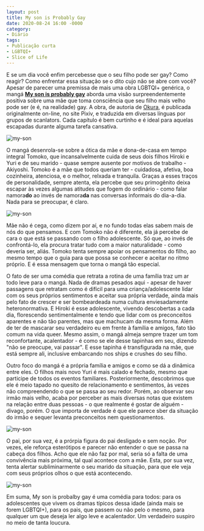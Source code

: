 ```yaml
---
layout: post
title: My son is Probably Gay
date: 2020-08-24 16:00 -0000
category:
- Diário
tags:
- Publicação curta
- LGBTQI+
- Slice of Life
---
```


E se um dia você enfim percebesse que o seu filho pode ser gay? Como reagir? Como enfrentar essa situação se o dito cujo não se abre com você? <br>
Apesar de parecer uma premissa de mais uma obra LGBTQI+ genérica, o mangá [**My son is probably gay**](https://www.mangaupdates.com/series.html?id=155449)  aborda uma visão surpreendentemente positiva sobre uma mãe que toma consciência que seu filho mais velho pode ser (e é, na realidade) gay. A obra, de autoria de [Okura](https://twitter.com/okura_yp?lang=en), é publicada originalmente on-line, no site Pixiv, e traduzida em diversas línguas por grupos de scanlators. Cada capítulo é bem curtinho e é ideal para aquelas escapadas durante alguma tarefa cansativa.


![my-son](/assets/images/diario/my-son4.png)


O mangá desenrola-se sobre a ótica da mãe e dona-de-casa em tempo integral Tomoko, que incansalvelmente cuida de seus dois filhos Hiroki e Yuri e de seu marido - quase sempre ausente por motivos de trabalho - Akiyoshi. Tomoko é a mãe que todos queriam ter - cuidadosa, afetiva, boa cozinheira, atenciosa, e o melhor, relxada e tranquila. Graças a esses traços de personalidade, sempre atenta, ela percebe que seu primogênito deixa escapar às vezes algumas atitudes que fogem do ordinário - como falar namora**do** ao invés de namora**da** nas conversas informais do dia-a-dia. Nada para se preocupar, é claro.


![my-son](/assets/images/diario/my-son1.png)


Mãe não é cega, como dizem por aí, e no fundo todas elas sabem mais de nós do que pensamos. E com Tomoko não é diferente, ela já percebe de cara o que está se passando com o filho adolescente. Só que, ao invés de confrontá-lo, ela procura tratar tudo com a maior naturalidade - como deveria ser, aliás. Tomoko tenta sempre apoiar os pensamentos do filho, ao mesmo tempo que o guia para que possa se conhecer e aceitar no ritmo próprio. E é essa mensagem que torna o mangá tão especial.

O fato de ser uma comédia que retrata a rotina de uma família traz um ar todo leve para o mangá. Nada de dramas pesados aqui - apesar de haver passagens que retratam como é difícil para uma criança/adolescente lidar com os seus próprios sentimentos e aceitar sua própria verdade, ainda mais pelo fato de crescer e ser bombeardeada numa cultura enviesadamente heteronormativa. 
E Hiroki é esse adolescente, vivendo descobertas a cada dia, florescendo sentimentalmente e tendo que lidar com os preconceitos aparentes e não tão parentes, mas que machucam da mesma forma. Além de ter de mascarar seu verdadeiro eu em frente à família e amigos, fato tão comum na vida queer. Mesmo assim, o mangá almeja sempre trazer um tom reconfortante, acalentador - é como se ele desse tapinhas em seu, dizendo "não se preocupe, vai passar". E esse tapinha é transfigurada na mãe, que está sempre ali, inclusive embarcando nos ships e crushes do seu filho.

Outro foco do mangá é a própria família e amigos e como se dá a dinâmica entre eles. O filhos mais novo Yuri é mais calado e fechado, mesmo que participe de todos os eventos familiares. Posteriormente, descobrimos que ele é meio tapado no quesito de relacionamento e sentimentos, às vezes não compreendendo o que se passa ao seu redor. Porém, ao observar seu irmão mais velho, acaba por perceber as mais diversas notas que existem na relação entre duas pessoas - o que realmente é gostar de alguém - divago, porém. O que importa de verdade é que ele parece sber da situação do irmão e sequer levanta preconceitos nem questionamentos.



![my-son](/assets/images/diario/my-son2.png)



O pai, por sua vez, é a prórpia figura do pai desligado e sem noção. Por vezes, ele reforça esterótipos e parecer não entender o que se passa na cabeça dos filhos. Acho que ele não faz por mal, seria só a falta de uma convivência mais próxima, tal qual acontece com a mãe. Esta, por sua vez, tenta alertar subliminarmente o seu marido da situação, para que ele veja com seus próprios olhos o que está acontecendo.



![my-son](/assets/images/diario/my-son3.png)



Em suma, My son is probalby gay é uma comédia para todos: para os adolescentes que vivem os dramas típicos dessa idade (ainda mais se forem LGBTQI+), para os pais, que passem ou não pelo o mesmo, para qualquer um que deseja ler algo leve e acalentador. Um verdadeiro suspiro no meio de tanta loucura.
